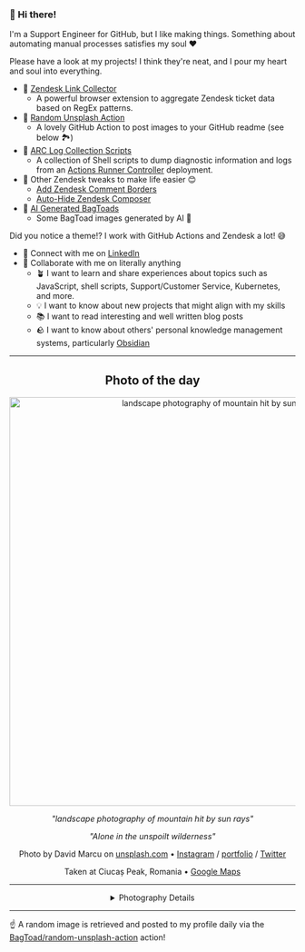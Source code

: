 ### 👋 Hi there!

I'm a Support Engineer for GitHub, but I like making things. Something about automating manual processes satisfies my soul ❤️

Please have a look at my projects! I think they're neat, and I pour my heart and soul into everything.

- 🔗 [Zendesk Link Collector](https://github.com/BagToad/Zendesk-Link-Collector) 
  - A powerful browser extension to aggregate Zendesk ticket data based on RegEx patterns.
- 🌊 [Random Unsplash Action](https://github.com/BagToad/random-unsplash-action)
  - A lovely GitHub Action to post images to your GitHub readme (see below 🏞️)
- 🏃 [ARC Log Collection Scripts](https://github.com/BagToad/arc-log-collection-scripts)
  - A collection of Shell scripts to dump diagnostic information and logs from an [Actions Runner Controller](https://github.com/actions/actions-runner-controller) deployment.
- 🧘 Other Zendesk tweaks to make life easier 😊
  - [Add Zendesk Comment Borders](https://github.com/BagToad/add-zendesk-comment-borders)
  - [Auto-Hide Zendesk Composer](https://github.com/BagToad/Auto-Hide-Zendesk-Composer)
- 🐸 [AI Generated BagToads](https://github.com/BagToad/bagtoads)
  - Some BagToad images generated by AI 🐸

Did you notice a theme!? I work with GitHub Actions and Zendesk a lot! 😅

- 🔗 Connect with me on [LinkedIn](https://www.linkedin.com/in/kynan-ware/)
- 🤝 Collaborate with me on literally anything
  - 🪴 I want to learn and share experiences about topics such as JavaScript, shell scripts, Support/Customer Service, Kubernetes, and more.
  - 💡 I want to know about new projects that might align with my skills
  - 📚 I want to read interesting and well written blog posts
  - 🪨 I want to know about others' personal knowledge management systems, particularly [Obsidian](https://obsidian.md/)

----
<div align="center">

## Photo of the day
  
  <a href="https://unsplash.com/photos/landscape-photography-of-mountain-hit-by-sun-rays-78A265wPiO4"><img width="720" src="https://images.unsplash.com/photo-1469474968028-56623f02e42e?crop=entropy&cs=tinysrgb&fit=max&fm=jpg&ixid=M3w1NTI0NDl8MHwxfHJhbmRvbXx8fHx8fHx8fDE3MTc5MTI4MzV8&ixlib=rb-4.0.3&q=80&w=1080" alt="landscape photography of mountain hit by sun rays"></a>
  
  <em>"landscape photography of mountain hit by sun rays"</em>
  
  <em>"Alone in the unspoilt wilderness"</em>

  Photo by David Marcu on [unsplash.com](https://unsplash.com/) • [Instagram](https://instagram.com/marcu.david) / [portfolio](https://www.instagram.com/marcu.david/) / [Twitter](https://twitter.com/dmqwe)
  
  Taken at Ciucaș Peak, Romania • [Google Maps](https://www.google.com/maps/search/?api=1&query=45.5217138,25.9261894)
  
  ---
  
<details>
<summary>Photography Details</summary>
  
| Parameter     | Value |
| ------------- | ----- |
| Camera Model  | NIKON D90 |
| Exposure Time | 1/200 |
| Aperture      | 8.0 |
| Focal Length  | 35.0 |
| ISO           | 100 |
| Location      | Ciucaș Peak, Romania (Romania) |
| Coordinates   | Latitude 45.5217138, Longitude 25.9261894 |

### Map

```geojson
        {
            "type": "FeatureCollection",
            "features": [
                {
                    "type": "Feature",
                    "properties": {},
                    "geometry": {
                        "coordinates": [
                            25.9261894,
                            45.5217138
                        ],
                        "type": "Point"
                    },
                    "id": 1
                },
                {
                    "type": "Feature",
                    "properties": {},
                    "geometry": {
                        "coordinates": [
                            [
                                26.2261894,
                                45.8217138
                            ],
                            [
                                26.2261894,
                                45.2217138
                            ],
                            [
                                25.626189399999998,
                                45.2217138
                            ],
                            [
                                25.626189399999998,
                                45.8217138
                            ],
                            [
                                26.2261894,
                                45.8217138
                            ]
                        ],
                        "type": "LineString"
                    }
                }
            ]
        }
```

</details>

</div>

----

☝️ A random image is retrieved and posted to my profile daily via the [BagToad/random-unsplash-action](https://github.com/BagToad/random-unsplash-action) action!
